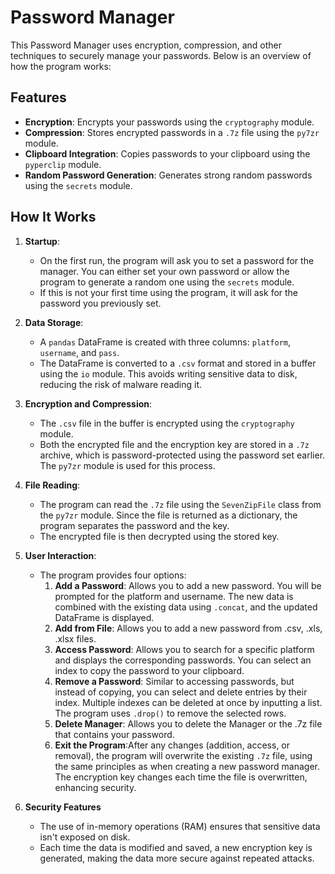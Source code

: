 # Password Manager

This Password Manager uses encryption, compression, and other techniques to securely manage your passwords. Below is an overview of how the program works:

## Features
- **Encryption**: Encrypts your passwords using the `cryptography` module.
- **Compression**: Stores encrypted passwords in a `.7z` file using the `py7zr` module.
- **Clipboard Integration**: Copies passwords to your clipboard using the `pyperclip` module.
- **Random Password Generation**: Generates strong random passwords using the `secrets` module.

## How It Works
1. **Startup**:
   - On the first run, the program will ask you to set a password for the manager. You can either set your own password or allow the program to generate a random one using the `secrets` module.
   - If this is not your first time using the program, it will ask for the password you previously set.

2. **Data Storage**:
   - A `pandas` DataFrame is created with three columns: `platform`, `username`, and `pass`.
   - The DataFrame is converted to a `.csv` format and stored in a buffer using the `io` module. This avoids writing sensitive data to disk, reducing the risk of malware reading it.

3. **Encryption and Compression**:
   - The `.csv` file in the buffer is encrypted using the `cryptography` module.
   - Both the encrypted file and the encryption key are stored in a `.7z` archive, which is password-protected using the password set earlier. The `py7zr` module is used for this process.

4. **File Reading**:
   - The program can read the `.7z` file using the `SevenZipFile` class from the `py7zr` module. Since the file is returned as a dictionary, the program separates the password and the key.
   - The encrypted file is then decrypted using the stored key.

5. **User Interaction**:
   - The program provides four options:
     1. **Add a Password**: Allows you to add a new password. You will be prompted for the platform and username. The new data is combined with the existing data using `.concat`, and the updated DataFrame is displayed.
     2. **Add from File**: Allows you to add a new password from .csv, .xls, .xlsx files.
     3. **Access Password**: Allows you to search for a specific platform and displays the corresponding passwords. You can select an index to copy the password to your clipboard.
     4. **Remove a Password**: Similar to accessing passwords, but instead of copying, you can select and delete entries by their index. Multiple indexes can be deleted at once by inputting a list. The program uses `.drop()` to remove the selected rows.
     5. **Delete Manager**: Allows you to delete the Manager or the .7z file that contains your password.
     6. **Exit the Program**:After any changes (addition, access, or removal), the program will overwrite the existing `.7z` file, using the same principles as when creating a new password manager. The encryption key changes each time the file is overwritten, enhancing security.

6. **Security Features**
   - The use of in-memory operations (RAM) ensures that sensitive data isn't exposed on disk.
   - Each time the data is modified and saved, a new encryption key is generated, making the data more secure against repeated attacks.
